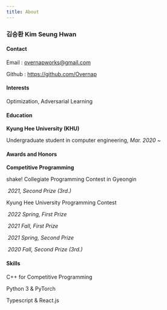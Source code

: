 ```yaml
---
title: About
---
```


### 김승환 Kim Seung Hwan

#### Contact

Email : overnapworks@gmail.com

Github : https://github.com/Overnap

#### Interests

Optimization, Adversarial Learning

#### Education

**Kyung Hee University (KHU)**

Undergraduate student in computer engineering,  *Mar. 2020 ~*

#### Awards and Honors

**Competitive Programming**

shake! Collegiate Programming Contest in Gyeongin

​	*2021, Second Prize (3rd.)*

Kyung Hee University Programming Contest

​	*2022 Spring, First Prize*

​	*2021 Fall, First Prize*

​	*2021 Spring, Second Prize*

​	*2020 Fall, Second Prize (3rd.)*

#### Skills

C++ for Competitive Programming

Python 3 & PyTorch

Typescript & React.js

